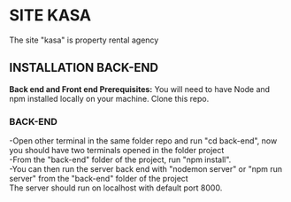 # SITE KASA

The site "kasa" is property rental agency
<br>

## INSTALLATION BACK-END

**Back end and Front end Prerequisites:** You will need to have Node and npm installed locally on your machine.
Clone this repo.

### BACK-END

-Open other terminal in the same folder repo and run "cd back-end", now you should have two terminals opened in the folder project
<br>
-From the "back-end" folder of the project, run "npm install".
<br>
-You can then run the server back end  with "nodemon server" or "npm run server" from the "back-end" folder of the project 
<br>
The server should run on localhost with default port 8000.